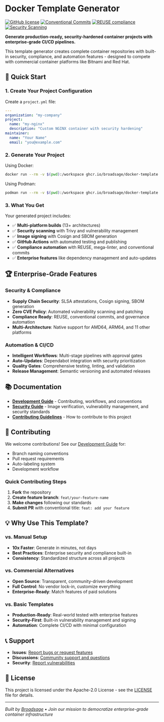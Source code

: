 <!--
SPDX-FileCopyrightText: Copyright (c) 2025 Broadsage <opensource@broadsage.com>

SPDX-License-Identifier: Apache-2.0
-->

# Docker Template Generator

[![GitHub license](https://img.shields.io/github/license/broadsage/containers)](LICENSE)
[![Conventional Commits](https://img.shields.io/badge/Conventional%20Commits-1.0.0-%23FE5196?logo=conventionalcommits&logoColor=white)](https://conventionalcommits.org)
[![REUSE compliance](https://img.shields.io/reuse/compliance/github.com%2Fbroadsage%2Fcontainers)](https://reuse.software/)
[![Security Scanning](https://img.shields.io/badge/security-hardened-green)](docs/SECURITY.md)

**Generate production-ready, security-hardened container projects with enterprise-grade CI/CD pipelines.**

This template generator creates complete container repositories with built-in security, compliance, and automation features - designed to compete with commercial container platforms like Bitnami and Red Hat.

## 🚀 Quick Start

### 1. Create Your Project Configuration

Create a `project.yml` file:

```yaml
---
organization: "my-company"
project:
  name: "my-nginx"
  description: "Custom NGINX container with security hardening"
maintainer:
  name: "Your Name"
  email: "you@example.com"
```

### 2. Generate Your Project

Using Docker:

```bash
docker run --rm -v $(pwd):/workspace ghcr.io/broadsage/docker-template
```

Using Podman:

```bash
podman run --rm -v $(pwd):/workspace ghcr.io/broadsage/docker-template
```

### 3. What You Get

Your generated project includes:

- ✅ **Multi-platform builds** (13+ architectures)
- ✅ **Security scanning** with Trivy and vulnerability management
- ✅ **Image signing** with Cosign and SBOM generation
- ✅ **GitHub Actions** with automated testing and publishing
- ✅ **Compliance automation** with REUSE, mega-linter, and conventional commits
- ✅ **Enterprise features** like dependency management and auto-updates

## 🏆 Enterprise-Grade Features

### Security & Compliance

- **Supply Chain Security**: SLSA attestations, Cosign signing, SBOM generation
- **Zero CVE Policy**: Automated vulnerability scanning and patching
- **Compliance Ready**: REUSE, conventional commits, and governance automation
- **Multi-Architecture**: Native support for AMD64, ARM64, and 11 other platforms

### Automation & CI/CD

- **Intelligent Workflows**: Multi-stage pipelines with approval gates
- **Auto-Updates**: Dependabot integration with security prioritization
- **Quality Gates**: Comprehensive testing, linting, and validation
- **Release Management**: Semantic versioning and automated releases

## 📚 Documentation

- **[Development Guide](docs/DEVELOPMENT.md)** - Contributing, workflows, and conventions
- **[Security Guide](docs/SECURITY.md)** - Image verification, vulnerability management, and security standards
- **[Contributing Guidelines](CONTRIBUTING.md)** - How to contribute to this project

## 🤝 Contributing

We welcome contributions! See our [Development Guide](docs/DEVELOPMENT.md) for:

- Branch naming conventions
- Pull request requirements
- Auto-labeling system
- Development workflow

### Quick Contributing Steps

1. **Fork** the repository
2. **Create feature branch**: `feat/your-feature-name`
3. **Make changes** following our standards
4. **Submit PR** with conventional title: `feat: add your feature`

## 💡 Why Use This Template?

### vs. Manual Setup

- **10x Faster**: Generate in minutes, not days
- **Best Practices**: Enterprise security and compliance built-in
- **Consistency**: Standardized structure across all projects

### vs. Commercial Alternatives

- **Open Source**: Transparent, community-driven development
- **Full Control**: No vendor lock-in, customize everything
- **Enterprise-Ready**: Match features of paid solutions

### vs. Basic Templates

- **Production-Ready**: Real-world tested with enterprise features
- **Security-First**: Built-in vulnerability management and signing
- **Automation**: Complete CI/CD with minimal configuration

## 📞 Support

- **Issues**: [Report bugs or request features](https://github.com/broadsage/containers/issues)
- **Discussions**: [Community support and questions](https://github.com/broadsage/containers/discussions)
- **Security**: [Report vulnerabilities](docs/SECURITY.md)

## 📄 License

This project is licensed under the Apache-2.0 License - see the [LICENSE](LICENSE) file for details.

---

*Built by [Broadsage](https://github.com/broadsage) • Join our mission to democratize enterprise-grade container infrastructure*
